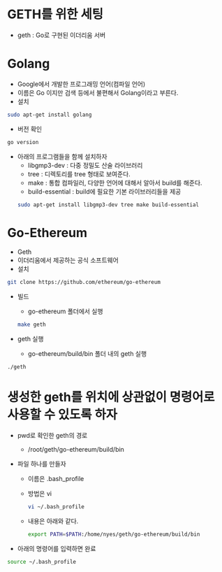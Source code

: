 # GETH를 위한 세팅

- geth : Go로 구현된 이더리움 서버

# Golang

- Google에서 개발한 프로그래밍 언어(컴파일 언어)
- 이름은 Go 이지만 검색 등에서 불편해서 Golang이라고 부른다.
- 설치

```sh
sudo apt-get install golang
```

- 버전 확인

```sh
go version
```

- 아래의 프로그램들을 함께 설치하자
  - libgmp3-dev : 다중 정밀도 산술 라이브러리
  - tree : 디렉토리를 tree 형태로 보여준다.
  - make : 통합 컴파일러, 다양한 언어에 대해서 알아서 build를 해준다.
  - build-essential : build에 필요한 기본 라이브러리들을 제공
  ```sh
  sudo apt-get install libgmp3-dev tree make build-essential
  ```

# Go-Ethereum

- Geth
- 이더리움에서 제공하는 공식 소프트웨어
- 설치

```sh
git clone https://github.com/ethereum/go-ethereum
```

- 빌드

  - go-ethereum 폴더에서 실행

  ```sh
  make geth

  ```

- geth 실행
  - go-ethereum/build/bin 폴더 내의 geth 실행

```sh
./geth
```

# 생성한 geth를 위치에 상관없이 명령어로 사용할 수 있도록 하자

- pwd로 확인한 geth의 경로
  - /root/geth/go-ethereum/build/bin
- 파일 하나를 만들자

  - 이름은 .bash_profile
  - 방법은 vi

    ```sh
    vi ~/.bash_profile
    ```

  - 내용은 아래와 같다.

    ```sh
    export PATH=$PATH:/home/nyes/geth/go-ethereum/build/bin
    ```

- 아래의 명령어를 입력하면 완료

```sh
source ~/.bash_profile
```
